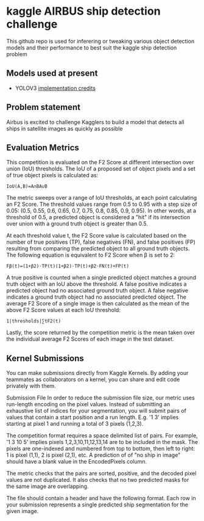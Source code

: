 # kaggle AIRBUS ship detection challenge
This github repo is used for inferering or tweaking various object detection models and their performance to best suit the kaggle ship detection problem

## Models used at present
* YOLOV3 [implementation credits](https://github.com/mystic123/tensorflow-yolo-v3) 

## Problem statement
Airbus is excited to challenge Kagglers to build a model that detects all ships in satellite images as quickly as possible

## Evaluation Metrics
This competition is evaluated on the F2 Score at different intersection over union (IoU) thresholds. The IoU of a proposed set of object pixels and a set of true object pixels is calculated as:
```
IoU(A,B)=A∩BA∪B

```
The metric sweeps over a range of IoU thresholds, at each point calculating an F2 Score. The threshold values range from 0.5 to 0.95 with a step size of 0.05: (0.5, 0.55, 0.6, 0.65, 0.7, 0.75, 0.8, 0.85, 0.9, 0.95). In other words, at a threshold of 0.5, a predicted object is considered a "hit" if its intersection over union with a ground truth object is greater than 0.5.

At each threshold value t, the F2 Score value is calculated based on the number of true positives (TP), false negatives (FN), and false positives (FP) resulting from comparing the predicted object to all ground truth objects. The following equation is equivalent to F2 Score when β is set to 2:
```
Fβ(t)=(1+β2)⋅TP(t)(1+β2)⋅TP(t)+β2⋅FN(t)+FP(t)
```
A true positive is counted when a single predicted object matches a ground truth object with an IoU above the threshold. A false positive indicates a predicted object had no associated ground truth object. A false negative indicates a ground truth object had no associated predicted object. The average F2 Score of a single image is then calculated as the mean of the above F2 Score values at each IoU threshold:
```
1|thresholds|∑tF2(t)
```
Lastly, the score returned by the competition metric is the mean taken over the individual average F2 Scores of each image in the test dataset.


## Kernel Submissions
You can make submissions directly from Kaggle Kernels. By adding your teammates as collaborators on a kernel, you can share and edit code privately with them.

Submission File
In order to reduce the submission file size, our metric uses run-length encoding on the pixel values. Instead of submitting an exhaustive list of indices for your segmentation, you will submit pairs of values that contain a start position and a run length. E.g. '1 3' implies starting at pixel 1 and running a total of 3 pixels (1,2,3).

The competition format requires a space delimited list of pairs. For example, '1 3 10 5' implies pixels 1,2,3,10,11,12,13,14 are to be included in the mask. The pixels are one-indexed and numbered from top to bottom, then left to right: 1 is pixel (1,1), 2 is pixel (2,1), etc. A prediction of of "no ship in image" should have a blank value in the EncodedPixels column.

The metric checks that the pairs are sorted, positive, and the decoded pixel values are not duplicated. It also checks that no two predicted masks for the same image are overlapping.

The file should contain a header and have the following format. Each row in your submission represents a single predicted ship segmentation for the given image.

